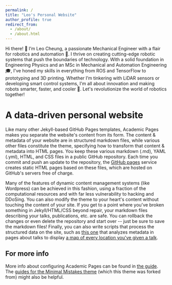 ```yaml
---
permalink: /
title: "Leo's Personal Website"
author_profile: true
redirect_from: 
  - /about/
  - /about.html
---
```


Hi there! 👋 I’m Leo Cheung, a passionate Mechanical Engineer with a flair for robotics and automation 🤖. I thrive on creating cutting-edge robotic systems that push the boundaries of technology. With a solid foundation in Engineering Physics and an MSc in Mechanical and Automation Engineering 🎓, I've honed my skills in everything from ROS and TensorFlow to prototyping and 3D printing. Whether I’m tinkering with LiDAR sensors or developing smart control systems, I'm all about innovation and making robots smarter, faster, and cooler 🚀. Let's revolutionize the world of robotics together!

A data-driven personal website
======
Like many other Jekyll-based GitHub Pages templates, Academic Pages makes you separate the website's content from its form. The content & metadata of your website are in structured markdown files, while various other files constitute the theme, specifying how to transform that content & metadata into HTML pages. You keep these various markdown (.md), YAML (.yml), HTML, and CSS files in a public GitHub repository. Each time you commit and push an update to the repository, the [GitHub pages](https://pages.github.com/) service creates static HTML pages based on these files, which are hosted on GitHub's servers free of charge.

Many of the features of dynamic content management systems (like Wordpress) can be achieved in this fashion, using a fraction of the computational resources and with far less vulnerability to hacking and DDoSing. You can also modify the theme to your heart's content without touching the content of your site. If you get to a point where you've broken something in Jekyll/HTML/CSS beyond repair, your markdown files describing your talks, publications, etc. are safe. You can rollback the changes or even delete the repository and start over -- just be sure to save the markdown files! Finally, you can also write scripts that process the structured data on the site, such as [this one](https://github.com/academicpages/academicpages.github.io/blob/master/talkmap.ipynb) that analyzes metadata in pages about talks to display [a map of every location you've given a talk](https://academicpages.github.io/talkmap.html).


For more info
------
More info about configuring Academic Pages can be found in [the guide](https://academicpages.github.io/markdown/). The [guides for the Minimal Mistakes theme](https://mmistakes.github.io/minimal-mistakes/docs/configuration/) (which this theme was forked from) might also be helpful.
